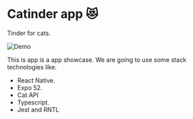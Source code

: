 # Catinder app 😻

Tinder for cats.

![Demo](assets/video/demo.gif)

This is app is a app showcase. We are going to use some stack technologies like.

- React Native.
- Expo 52.
- Cat API
- Typescript.
- Jest and RNTL
